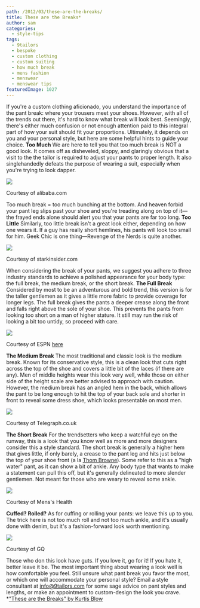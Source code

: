 ```yaml
---
path: /2012/03/these-are-the-breaks/
title: These are the Breaks*
author: sam
categories: 
  - style-tips
tags: 
  - 9tailors
  - bespoke
  - custom clothing
  - custom suiting
  - how much break
  - mens fashion
  - menswear
  - menswear tips
featuredImage: 1027
---
```

If you're a custom clothing aficionado, you understand the importance of the pant break: where your trousers meet your shoes. However, with all of the trends out there, it's hard to know what break will look best. Seemingly, there's either much confusion or not enough attention paid to this integral part of how your suit should fit your proportions. Ultimately, it depends on you and your personal style, but here are some helpful hints to guide your choice. **Too Much** We are here to tell you that too much break is NOT a good look. It comes off as disheveled, sloppy, and glaringly obvious that a visit to the the tailor is required to adjust your pants to proper length. It also singlehandedly defeats the purpose of wearing a suit, especially when you're trying to look dapper.

[![](http://4.bp.blogspot.com/-K-hhyGn4ZCQ/T159rdM4kqI/AAAAAAAAAAw/pEp-lZw1rsc/s320/TooMuchBreak.jpg)](http://4.bp.blogspot.com/-K-hhyGn4ZCQ/T159rdM4kqI/AAAAAAAAAAw/pEp-lZw1rsc/s1600/TooMuchBreak.jpg)

Courtesy of alibaba.com

Too much break = too much bunching at the bottom. And heaven forbid your pant leg slips past your shoe and you're treading along on top of it—the frayed ends alone should alert you that your pants are far too long. **Too Little** Similarly, too little break isn't a great look either, depending on how one wears it. If a guy has really short hemlines, his pants will look too small for him. Geek Chic is one thing—Revenge of the Nerds is quite another.

[![](http://4.bp.blogspot.com/-CuWIS9eZsR8/T15_NETvLDI/AAAAAAAAAA4/KkKXoqeaKyw/s320/revenge-of-the-nerds.jpg)](http://4.bp.blogspot.com/-CuWIS9eZsR8/T15_NETvLDI/AAAAAAAAAA4/KkKXoqeaKyw/s1600/revenge-of-the-nerds.jpg)

Courtesy of starkinsider.com

When considering the break of your pants, we suggest you adhere to three industry standards to achieve a polished appearance for your body type: the full break, the medium break, or the short break. ****The Full Break**** Considered by most to be an adventurous and bold trend, this version is for the taller gentlemen as it gives a little more fabric to provide coverage for longer legs. The full break gives the pants a deeper crease along the front and falls right above the sole of your shoe. This prevents the pants from looking too short on a man of higher stature. It still may run the risk of looking a bit too untidy, so proceed with care.

[![](http://3.bp.blogspot.com/-rLRppp7-3zw/T16DpFnZTTI/AAAAAAAAABA/JegXD0O0G5w/s320/fourstars576.jpg)](http://3.bp.blogspot.com/-rLRppp7-3zw/T16DpFnZTTI/AAAAAAAAABA/JegXD0O0G5w/s1600/fourstars576.jpg)

Courtesy of ESPN [here](http://espn.go.com/blog/boston/celtics/post/_/id/4680939/all-star-2011-four-stars)

**The Medium Break** The most traditional and classic look is the medium break. Known for its conservative style, this is a clean look that cuts right across the top of the shoe and covers a little bit of the laces (if there are any). Men of middle heights wear this look very well, while those on either side of the height scale are better advised to approach with caution. However, the medium break has an angled hem in the back, which allows the pant to be long enough to hit the top of your back sole and shorter in front to reveal some dress shoe, which looks presentable on most men.

[![](http://2.bp.blogspot.com/-mta6U1faf8Y/T16R93j-P0I/AAAAAAAAABQ/6OiNuUI1a6M/s320/Marks-and-Sparks-c_1861264a.jpg)](http://2.bp.blogspot.com/-mta6U1faf8Y/T16R93j-P0I/AAAAAAAAABQ/6OiNuUI1a6M/s1600/Marks-and-Sparks-c_1861264a.jpg)

Courtesy of Telegraph.co.uk

**The Short Break** For the trendsetters who keep a watchful eye on the runway, this is a look that you know well as more and more designers consider this a style standard. The short break is generally a higher hem that gives little, if only barely, a crease to the pant leg and hits just below the top of your shoe front (a la [Thom Browne](http://guy.com/2011/10/12/covering-your-ass-thom-brownes-silly-pants-make-sense/)). Some refer to this as a "high water" pant, as it can show a bit of ankle. Any body type that wants to make a statement can pull this off, but it's generally delineated to more slender gentlemen. Not meant for those who are weary to reveal some ankle.

[![](http://3.bp.blogspot.com/-Ygw3tUjiSxg/T16WX0EnPeI/AAAAAAAAABY/BfU1m6vrXDY/s1600/ankles-250x300.jpg)](http://3.bp.blogspot.com/-Ygw3tUjiSxg/T16WX0EnPeI/AAAAAAAAABY/BfU1m6vrXDY/s1600/ankles-250x300.jpg)

Courtesy of Mens's Health

**Cuffed? Rolled?** As for cuffing or rolling your pants: we leave this up to you. The trick here is not too much roll and not too much ankle, and it's usually done with denim, but it's a fashion-forward look worth mentioning.

[![](http://4.bp.blogspot.com/-nANbV2YmdKo/T16Qk8OYKfI/AAAAAAAAABI/i8laKfBkB7o/s320/trey-songz-01.jpg)](http://4.bp.blogspot.com/-nANbV2YmdKo/T16Qk8OYKfI/AAAAAAAAABI/i8laKfBkB7o/s1600/trey-songz-01.jpg)

Courtesy of GQ

Those who don this look have guts. If you love it, go for it! If you hate it, better leave it be. The most important thing about wearing a look well is how comfortable you feel. Still unsure what pant break you favor the most, or which one will accommodate your personal style? Email a style consultant at [info@9tailors.com](mailto:info@9tailors.com) for some sage advice on pant styles and lengths, or make an appointment to custom-design the look you crave. \*["These are the Breaks" by Kurtis Blow](http://www.youtube.com/watch?v=5ZDUEilS5M4)